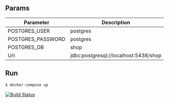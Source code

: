## Params

| Parameter         | Description                           |
| ----------------- | ------------------------------------- |
| POSTGRES_USER     |    postgres                           |
| POSTGRES_PASSWORD |    postgres                           |
| POSTGRES_DB       |    shop                               |
| Url               | jdbc:postgresql://localhost:5438/shop |

## Run

```sh
$ docker-compose up
```

[![Build Status](https://app.travis-ci.com/NikitchenkoE/servletlab.svg?branch=master)](https://app.travis-ci.com/NikitchenkoE/servletlab)